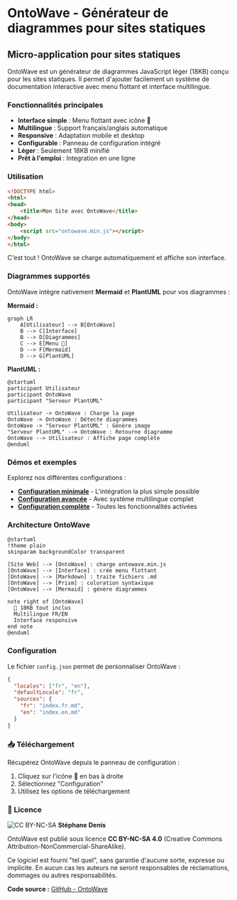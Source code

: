 # OntoWave - Générateur de diagrammes pour sites statiques

## Micro-application pour sites statiques

OntoWave est un générateur de diagrammes JavaScript léger (18KB) conçu pour les sites statiques. Il permet d'ajouter facilement un système de documentation interactive avec menu flottant et interface multilingue.

### Fonctionnalités principales

- **Interface simple** : Menu flottant avec icône 🌊
- **Multilingue** : Support français/anglais automatique  
- **Responsive** : Adaptation mobile et desktop
- **Configurable** : Panneau de configuration intégré
- **Léger** : Seulement 18KB minifié
- **Prêt à l'emploi** : Integration en une ligne

### Utilisation

```html
<!DOCTYPE html>
<html>
<head>
    <title>Mon Site avec OntoWave</title>
</head>
<body>
    <script src="ontowave.min.js"></script>
</body>
</html>
```

C'est tout ! OntoWave se charge automatiquement et affiche son interface.

### Diagrammes supportés

OntoWave intègre nativement **Mermaid** et **PlantUML** pour vos diagrammes :

**Mermaid :**
```mermaid
graph LR
    A[Utilisateur] --> B[OntoWave]
    B --> C[Interface]
    B --> D[Diagrammes]
    C --> E[Menu 🌊]
    D --> F[Mermaid]
    D --> G[PlantUML]
```

**PlantUML :**
```plantuml
@startuml
participant Utilisateur
participant OntoWave
participant "Serveur PlantUML"

Utilisateur -> OntoWave : Charge la page
OntoWave -> OntoWave : Détecte diagrammes
OntoWave -> "Serveur PlantUML" : Génère image
"Serveur PlantUML" --> OntoWave : Retourne diagramme
OntoWave --> Utilisateur : Affiche page complète
@enduml
```

### Démos et exemples

Explorez nos différentes configurations :

- **[Configuration minimale](demo/minimal.html)** - L'intégration la plus simple possible
- **[Configuration avancée](demo/advanced.html)** - Avec système multilingue complet  
- **[Configuration complète](demo/full-config.html)** - Toutes les fonctionnalités activées

### Architecture OntoWave

```plantuml
@startuml
!theme plain
skinparam backgroundColor transparent

[Site Web] --> [OntoWave] : charge ontowave.min.js
[OntoWave] --> [Interface] : crée menu flottant
[OntoWave] --> [Markdown] : traite fichiers .md
[OntoWave] --> [Prism] : coloration syntaxique
[OntoWave] --> [Mermaid] : génère diagrammes

note right of [OntoWave]
  🌊 18KB tout inclus
  Multilingue FR/EN
  Interface responsive
end note
@enduml
```

### Configuration

Le fichier `config.json` permet de personnaliser OntoWave :

```json
{
  "locales": ["fr", "en"],
  "defaultLocale": "fr",
  "sources": {
    "fr": "index.fr.md",
    "en": "index.en.md"
  }
}
```

### 📥 Téléchargement

Récupérez OntoWave depuis le panneau de configuration :

1. Cliquez sur l'icône 🌊 en bas à droite
2. Sélectionnez "Configuration"  
3. Utilisez les options de téléchargement

### 📜 Licence

![CC BY-NC-SA](https://i.creativecommons.org/l/by-nc-sa/4.0/88x31.png) **Stéphane Denis**

OntoWave est publié sous licence **CC BY-NC-SA 4.0** (Creative Commons Attribution-NonCommercial-ShareAlike).

Ce logiciel est fourni "tel quel", sans garantie d'aucune sorte, expresse ou implicite. En aucun cas les auteurs ne seront responsables de réclamations, dommages ou autres responsabilités.

**Code source :** [GitHub - OntoWave](https://github.com/stephanedenis/OntoWave)
